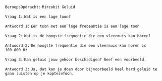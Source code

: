 ```BeroepsOpdracht:```
```Mircobit Geluid```

```Vraag 1:```
```Wat is een lage toon?```

```Antwoord 1:```
```Een toon met een lage freqeuntie is een lage toon```

```Vraag 2:```
```Wat is de hoogste frequentie die een vleermuis kan horen?```

```Antwoord 2:```
```De hoogste frequentie die een vleermuis kan horen is 100.000 Hz```

```Vraag 3:```
```Kan geluid jouw gehoor beschadigen? Geef een voorbeeld.```

```Antwoord 3:```
```Ja, dat kan je doen door bijvoorbeeld heel hard geluid te gaan luisten op je koptelefoon.```
